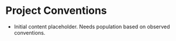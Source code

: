 # Project Conventions

*   Initial content placeholder. Needs population based on observed conventions.